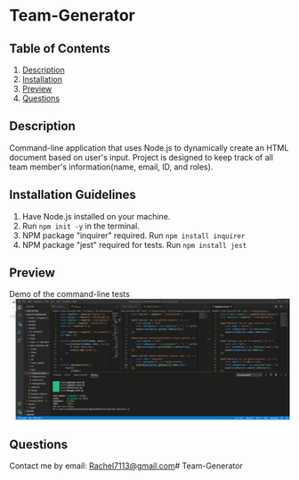 # Team-Generator


  ## Table of Contents 
  1. [Description](#description) 
  2. [Installation](#installation-guidelines) 
  3. [Preview](#preview) 
  4. [Questions](#questions) 

## Description

Command-line application that uses Node.js to dynamically create an HTML document based on user's input.
Project is designed to keep track of all team member's information(name, email, ID, and roles).

## Installation Guidelines

1. Have Node.js installed on your machine.
2. Run `npm init -y` in the terminal.
3. NPM package "inquirer" required. Run `npm install inquirer` 
4. NPM package "jest" required for tests. Run `npm install jest` 

## Preview
Demo of the command-line tests
![demo of tests](./assets/testdemo.gif)


## Questions
Contact me by email: Rachel7113@gmail.com# Team-Generator